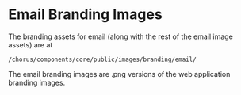 # Email Branding Images

The branding assets for email (along with the rest of the email image assets) are at

    /chorus/components/core/public/images/branding/email/
    
    
The email branding images are .png versions of the web application branding images.
